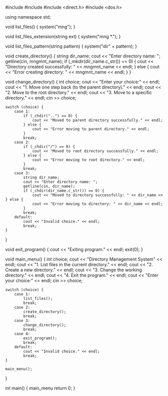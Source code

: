 #include <iostream>
#include <string>
#include <direct.h>
#include <dos.h>

using namespace std;

void list_files() {
    system("mng");
}

void list_files_extension(string ext) {
    system("mng *.");
}

void list_files_pattern(string pattern) {
    system("dir" + pattern);
}

void create_directory() {
    string dir_name;
    cout << "Enter directory name: ";
    getline(cin, mngmnt_name);
    if (_mkdir(dir_name.c_str()) == 0) {
        cout << "Directory created successfully: " << mngmnt_name << endl;
    } else {
        cout << "Error creating directory: " << mngmnt_name << endl;
    }
}

void change_directory() {
    int choice;
    cout << "Enter your choice:" << endl;
    cout << "1. Move one step back (to the parent directory)." << endl;
    cout << "2. Move to the root directory." << endl;
    cout << "3. Move to a specific directory." << endl;
    cin >> choice;

    switch (choice) {
        case 1:
            if (_chdir("..") == 0) {
                cout << "Moved to parent directory successfully." << endl;
            } else {
                cout << "Error moving to parent directory." << endl;
            }
            break;
        case 2:
            if (_chdir("/") == 0) {
                cout << "Moved to root directory successfully." << endl;
            } else {
                cout << "Error moving to root directory." << endl;
            }
            break;
        case 3:
            string dir_name;
            cout << "Enter directory name: ";
            getline(cin, dir_name);
            if (_chdir(dir_name.c_str()) == 0) {
                cout << "Moved to directory successfully: " << dir_name <<            } else {
                cout << "Error moving to directory: " << dir_name << endl;
            }
            break;
        default:
            cout << "Invalid choice." << endl;
            break;
    }
}

void exit_program() {
    cout << "Exiting program." << endl;
    exit(0);
}

void main_menu() {
    int choice;
    cout << "Directory Management System" << endl;
    cout << "1. List files in the current directory." << endl;
    cout << "2. Create a new directory." << endl;
    cout << "3. Change the working directory." << endl;
    cout << "4. Exit the program." << endl;
    cout << "Enter your choice:" << endl;
    cin >> choice;

    switch (choice) {
        case 1:
            list_files();
            break;
        case 2:
            create_directory();
            break;
        case 3:
            change_directory();
            break;
        case 4:
            exit_program();
            break;
        default:
            cout << "Invalid choice." << endl;
            break;
    }

    main_menu();
}

int main() {
    main_menu return 0;
}


